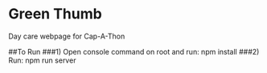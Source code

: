 # Green Thumb
Day care webpage for Cap-A-Thon


##To Run
###1) Open console command on root and run: npm install
###2) Run: npm run server
